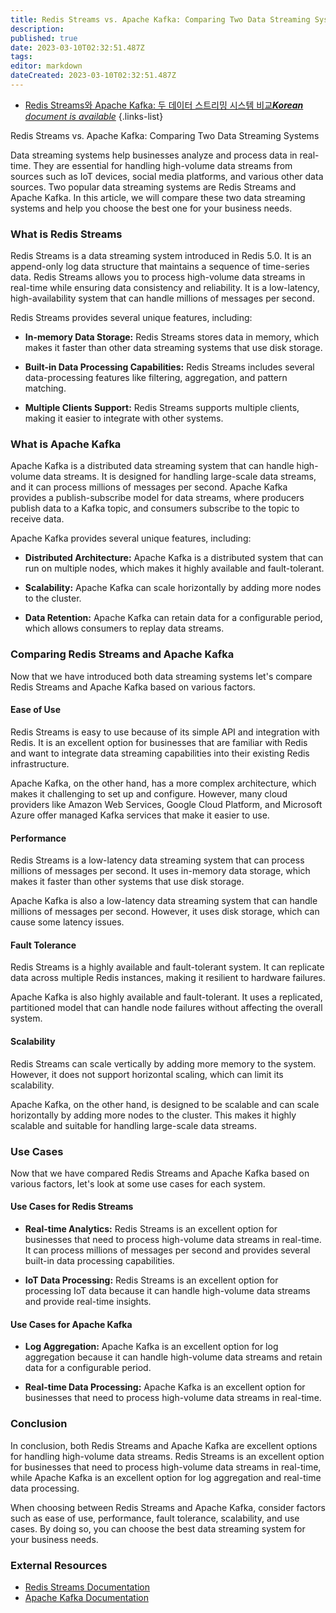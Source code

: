 ```yaml
---
title: Redis Streams vs. Apache Kafka: Comparing Two Data Streaming Systems
description: 
published: true
date: 2023-03-10T02:32:51.487Z
tags: 
editor: markdown
dateCreated: 2023-03-10T02:32:51.487Z
---
```


- [Redis Streams와 Apache Kafka: 두 데이터 스트리밍 시스템 비교***Korean** document is available*](/ko/Knowledge-base/NoSQL/redis-streams-vs-apache-kafka-comparing-two-data-streaming-systems)
{.links-list}

Redis Streams vs. Apache Kafka: Comparing Two Data Streaming Systems

Data streaming systems help businesses analyze and process data in real-time. They are essential for handling high-volume data streams from sources such as IoT devices, social media platforms, and various other data sources. Two popular data streaming systems are Redis Streams and Apache Kafka. In this article, we will compare these two data streaming systems and help you choose the best one for your business needs.

### What is Redis Streams

Redis Streams is a data streaming system introduced in Redis 5.0. It is an append-only log data structure that maintains a sequence of time-series data. Redis Streams allows you to process high-volume data streams in real-time while ensuring data consistency and reliability. It is a low-latency, high-availability system that can handle millions of messages per second.

Redis Streams provides several unique features, including:

- **In-memory Data Storage:** Redis Streams stores data in memory, which makes it faster than other data streaming systems that use disk storage.

- **Built-in Data Processing Capabilities:** Redis Streams includes several data-processing features like filtering, aggregation, and pattern matching.

- **Multiple Clients Support:** Redis Streams supports multiple clients, making it easier to integrate with other systems.

### What is Apache Kafka

Apache Kafka is a distributed data streaming system that can handle high-volume data streams. It is designed for handling large-scale data streams, and it can process millions of messages per second. Apache Kafka provides a publish-subscribe model for data streams, where producers publish data to a Kafka topic, and consumers subscribe to the topic to receive data.

Apache Kafka provides several unique features, including:

- **Distributed Architecture:** Apache Kafka is a distributed system that can run on multiple nodes, which makes it highly available and fault-tolerant.

- **Scalability:** Apache Kafka can scale horizontally by adding more nodes to the cluster.

- **Data Retention:** Apache Kafka can retain data for a configurable period, which allows consumers to replay data streams.

### Comparing Redis Streams and Apache Kafka

Now that we have introduced both data streaming systems let's compare Redis Streams and Apache Kafka based on various factors.

#### Ease of Use

Redis Streams is easy to use because of its simple API and integration with Redis. It is an excellent option for businesses that are familiar with Redis and want to integrate data streaming capabilities into their existing Redis infrastructure.

Apache Kafka, on the other hand, has a more complex architecture, which makes it challenging to set up and configure. However, many cloud providers like Amazon Web Services, Google Cloud Platform, and Microsoft Azure offer managed Kafka services that make it easier to use.

#### Performance

Redis Streams is a low-latency data streaming system that can process millions of messages per second. It uses in-memory data storage, which makes it faster than other systems that use disk storage.

Apache Kafka is also a low-latency data streaming system that can handle millions of messages per second. However, it uses disk storage, which can cause some latency issues.

#### Fault Tolerance

Redis Streams is a highly available and fault-tolerant system. It can replicate data across multiple Redis instances, making it resilient to hardware failures.

Apache Kafka is also highly available and fault-tolerant. It uses a replicated, partitioned model that can handle node failures without affecting the overall system.

#### Scalability

Redis Streams can scale vertically by adding more memory to the system. However, it does not support horizontal scaling, which can limit its scalability.

Apache Kafka, on the other hand, is designed to be scalable and can scale horizontally by adding more nodes to the cluster. This makes it highly scalable and suitable for handling large-scale data streams.

### Use Cases

Now that we have compared Redis Streams and Apache Kafka based on various factors, let's look at some use cases for each system.

#### Use Cases for Redis Streams

- **Real-time Analytics:** Redis Streams is an excellent option for businesses that need to process high-volume data streams in real-time. It can process millions of messages per second and provides several built-in data processing capabilities.

- **IoT Data Processing:** Redis Streams is an excellent option for processing IoT data because it can handle high-volume data streams and provide real-time insights.

#### Use Cases for Apache Kafka

- **Log Aggregation:** Apache Kafka is an excellent option for log aggregation because it can handle high-volume data streams and retain data for a configurable period.

- **Real-time Data Processing:** Apache Kafka is an excellent option for businesses that need to process high-volume data streams in real-time.

### Conclusion

In conclusion, both Redis Streams and Apache Kafka are excellent options for handling high-volume data streams. Redis Streams is an excellent option for businesses that need to process high-volume data streams in real-time, while Apache Kafka is an excellent option for log aggregation and real-time data processing.

When choosing between Redis Streams and Apache Kafka, consider factors such as ease of use, performance, fault tolerance, scalability, and use cases. By doing so, you can choose the best data streaming system for your business needs.

### External Resources

- [Redis Streams Documentation](https://redis.io/topics/streams-intro)
- [Apache Kafka Documentation](https://kafka.apache.org/documentation/)
